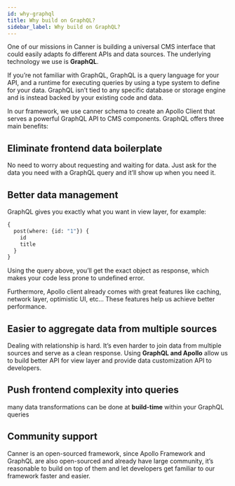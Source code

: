 ```yaml
---
id: why-graphql
title: Why build on GraphQL?
sidebar_label: Why build on GraphQL?
---
```


One of our missions in Canner is building a universal CMS interface that could easily adapts fo different APIs and data sources. The underlying technology we use is **GraphQL**.

If you’re not familiar with GraphQL, GraphQL is a query language for your API, and a runtime for executing queries by using a type system to define for your data. GraphQL isn’t tied to any specific database or storage engine and is instead backed by your existing code and data.

In our framework, we use canner schema to create an Apollo Client that serves a powerful GraphQL API to CMS components. GraphQL offers three main benefits:

## Eliminate frontend data boilerplate 

No need to worry about requesting and waiting for data. Just ask for the data you need with a GraphQL query and it’ll show up when you need it.

## Better data management
GraphQL gives you exactly what you want in view layer, for example:

```graphql
{
  post(where: {id: "1"}) {
    id
    title
  }
}
```

Using the query above, you’ll get the exact object as response, which makes your code less prone to undefined error.

Furthermore, Apollo client already comes with great features like caching, network layer, optimistic UI, etc... These features help us achieve better performance.

## Easier to aggregate data from multiple sources
Dealing with relationship is hard. It’s even harder to join data from multiple sources and serve as a clean response. Using **GraphQL and Apollo** allow us to build better API for view layer and provide data customization API to developers.

## Push frontend complexity into queries

many data transformations can be done at **build-time** within your GraphQL queries

## Community support
Canner is an open-sourced framework, since Apollo Framework and GraphQL are also open-sourced and already have large community, it’s reasonable to build on top of them and let developers get familiar to our framework faster and easier.